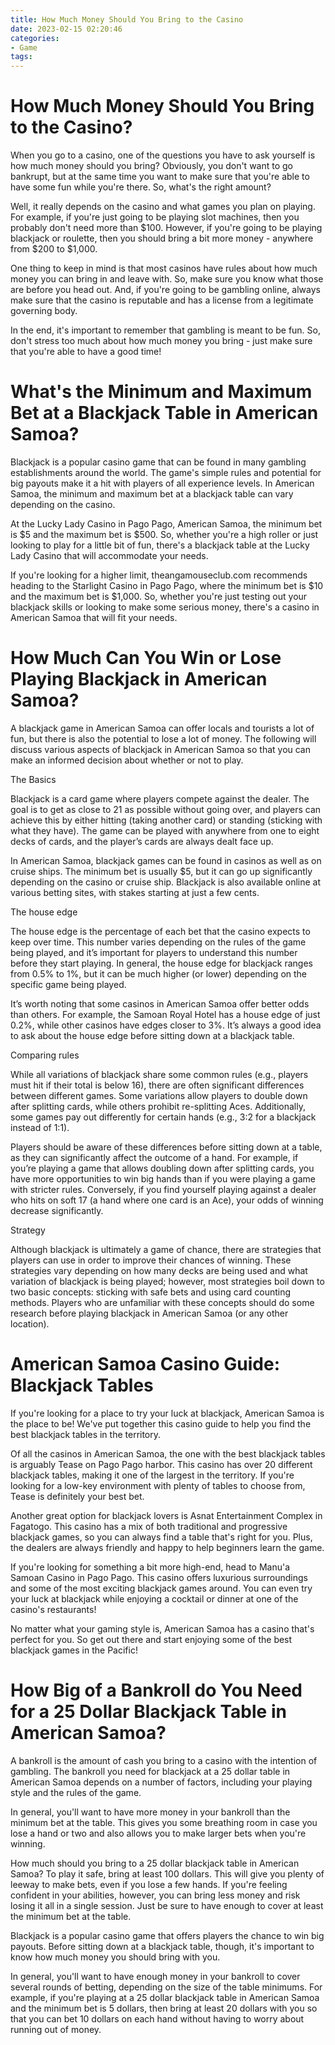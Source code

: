 ```yaml
---
title: How Much Money Should You Bring to the Casino 
date: 2023-02-15 02:20:46
categories:
- Game
tags:
---
```



#  How Much Money Should You Bring to the Casino? 

When you go to a casino, one of the questions you have to ask yourself is how much money should you bring? Obviously, you don't want to go bankrupt, but at the same time you want to make sure that you're able to have some fun while you're there. So, what's the right amount?

Well, it really depends on the casino and what games you plan on playing. For example, if you're just going to be playing slot machines, then you probably don't need more than $100. However, if you're going to be playing blackjack or roulette, then you should bring a bit more money - anywhere from $200 to $1,000.

One thing to keep in mind is that most casinos have rules about how much money you can bring in and leave with. So, make sure you know what those are before you head out. And, if you're going to be gambling online, always make sure that the casino is reputable and has a license from a legitimate governing body.

In the end, it's important to remember that gambling is meant to be fun. So, don't stress too much about how much money you bring - just make sure that you're able to have a good time!

#  What's the Minimum and Maximum Bet at a Blackjack Table in American Samoa? 

 Blackjack is a popular casino game that can be found in many gambling establishments around the world. The game's simple rules and potential for big payouts make it a hit with players of all experience levels. In American Samoa, the minimum and maximum bet at a blackjack table can vary depending on the casino. 

At the Lucky Lady Casino in Pago Pago, American Samoa, the minimum bet is $5 and the maximum bet is $500. So, whether you're a high roller or just looking to play for a little bit of fun, there's a blackjack table at the Lucky Lady Casino that will accommodate your needs. 

If you're looking for a higher limit, theangamouseclub.com recommends heading to the Starlight Casino in Pago Pago, where the minimum bet is $10 and the maximum bet is $1,000. So, whether you're just testing out your blackjack skills or looking to make some serious money, there's a casino in American Samoa that will fit your needs.

#  How Much Can You Win or Lose Playing Blackjack in American Samoa? 

A blackjack game in American Samoa can offer locals and tourists a lot of fun, but there is also the potential to lose a lot of money. The following will discuss various aspects of blackjack in American Samoa so that you can make an informed decision about whether or not to play.

The Basics 

Blackjack is a card game where players compete against the dealer. The goal is to get as close to 21 as possible without going over, and players can achieve this by either hitting (taking another card) or standing (sticking with what they have). The game can be played with anywhere from one to eight decks of cards, and the player’s cards are always dealt face up.

In American Samoa, blackjack games can be found in casinos as well as on cruise ships. The minimum bet is usually $5, but it can go up significantly depending on the casino or cruise ship. Blackjack is also available online at various betting sites, with stakes starting at just a few cents.

The house edge 

The house edge is the percentage of each bet that the casino expects to keep over time. This number varies depending on the rules of the game being played, and it’s important for players to understand this number before they start playing. In general, the house edge for blackjack ranges from 0.5% to 1%, but it can be much higher (or lower) depending on the specific game being played.

It’s worth noting that some casinos in American Samoa offer better odds than others. For example, the Samoan Royal Hotel has a house edge of just 0.2%, while other casinos have edges closer to 3%. It’s always a good idea to ask about the house edge before sitting down at a blackjack table.

Comparing rules 

While all variations of blackjack share some common rules (e.g., players must hit if their total is below 16), there are often significant differences between different games. Some variations allow players to double down after splitting cards, while others prohibit re-splitting Aces. Additionally, some games pay out differently for certain hands (e.g., 3:2 for a blackjack instead of 1:1).

Players should be aware of these differences before sitting down at a table, as they can significantly affect the outcome of a hand. For example, if you’re playing a game that allows doubling down after splitting cards, you have more opportunities to win big hands than if you were playing a game with stricter rules. Conversely, if you find yourself playing against a dealer who hits on soft 17 (a hand where one card is an Ace), your odds of winning decrease significantly.

Strategy 

Although blackjack is ultimately a game of chance, there are strategies that players can use in order to improve their chances of winning. These strategies vary depending on how many decks are being used and what variation of blackjack is being played; however, most strategies boil down to two basic concepts: sticking with safe bets and using card counting methods. Players who are unfamiliar with these concepts should do some research before playing blackjack in American Samoa (or any other location).

#  American Samoa Casino Guide: Blackjack Tables 

If you're looking for a place to try your luck at blackjack, American Samoa is the place to be! We've put together this casino guide to help you find the best blackjack tables in the territory.

Of all the casinos in American Samoa, the one with the best blackjack tables is arguably Tease on Pago Pago harbor. This casino has over 20 different blackjack tables, making it one of the largest in the territory. If you're looking for a low-key environment with plenty of tables to choose from, Tease is definitely your best bet.

Another great option for blackjack lovers is Asnat Entertainment Complex in Fagatogo. This casino has a mix of both traditional and progressive blackjack games, so you can always find a table that's right for you. Plus, the dealers are always friendly and happy to help beginners learn the game.

If you're looking for something a bit more high-end, head to Manu'a Samoan Casino in Pago Pago. This casino offers luxurious surroundings and some of the most exciting blackjack games around. You can even try your luck at blackjack while enjoying a cocktail or dinner at one of the casino's restaurants!

No matter what your gaming style is, American Samoa has a casino that's perfect for you. So get out there and start enjoying some of the best blackjack games in the Pacific!

#  How Big of a Bankroll do You Need for a 25 Dollar Blackjack Table in American Samoa?

A bankroll is the amount of cash you bring to a casino with the intention of gambling. The bankroll you need for blackjack at a 25 dollar table in American Samoa depends on a number of factors, including your playing style and the rules of the game.

In general, you'll want to have more money in your bankroll than the minimum bet at the table. This gives you some breathing room in case you lose a hand or two and also allows you to make larger bets when you're winning.

How much should you bring to a 25 dollar blackjack table in American Samoa? To play it safe, bring at least 100 dollars. This will give you plenty of leeway to make bets, even if you lose a few hands. If you're feeling confident in your abilities, however, you can bring less money and risk losing it all in a single session. Just be sure to have enough to cover at least the minimum bet at the table.

Blackjack is a popular casino game that offers players the chance to win big payouts. Before sitting down at a blackjack table, though, it's important to know how much money you should bring with you.

In general, you'll want to have enough money in your bankroll to cover several rounds of betting, depending on the size of the table minimums. For example, if you're playing at a 25 dollar blackjack table in American Samoa and the minimum bet is 5 dollars, then bring at least 20 dollars with you so that you can bet 10 dollars on each hand without having to worry about running out of money.